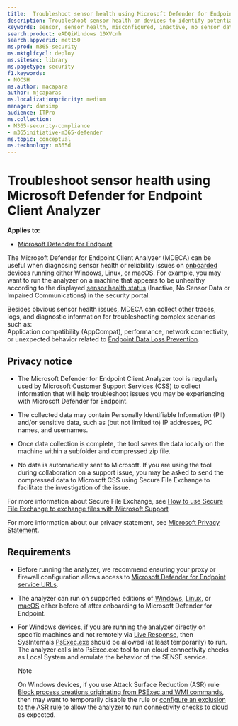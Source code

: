 ```yaml
---
title:  Troubleshoot sensor health using Microsoft Defender for Endpoint Client Analyzer
description: Troubleshoot sensor health on devices to identify potential configuration, environment, connectivity, or telemetry issue affecting sensor data or capability.
keywords: sensor, sensor health, misconfigured, inactive, no sensor data, sensor data, impaired communications, communication
search.product: eADQiWindows 10XVcnh
search.appverid: met150
ms.prod: m365-security
ms.mktglfcycl: deploy
ms.sitesec: library
ms.pagetype: security
f1.keywords:
- NOCSH
ms.author: macapara
author: mjcaparas
ms.localizationpriority: medium
manager: dansimp
audience: ITPro
ms.collection: 
- M365-security-compliance 
- m365initiative-m365-defender 
ms.topic: conceptual
ms.technology: m365d
---
```


#  Troubleshoot sensor health using Microsoft Defender for Endpoint Client Analyzer

**Applies to:**
- [Microsoft Defender for Endpoint](https://go.microsoft.com/fwlink/p/?linkid=2146631)

The Microsoft Defender for Endpoint Client Analyzer (MDECA) can be useful when
diagnosing sensor health or reliability issues on [onboarded
devices](/microsoft-365/security/defender-endpoint/onboard-configure)
running either Windows, Linux, or macOS. For example, you may want to run the
analyzer on a machine that appears to be unhealthy according to the displayed
[sensor health
status](/microsoft-365/security/defender-endpoint/fix-unhealthy-sensors)
(Inactive, No Sensor Data or Impaired Communications) in the security
portal.

Besides obvious sensor health issues, MDECA can collect other traces, logs,
and diagnostic information for troubleshooting complex scenarios such
as:  
Application compatibility (AppCompat), performance, network connectivity, or
unexpected behavior related to [Endpoint Data Loss
Prevention](/microsoft-365/compliance/endpoint-dlp-learn-about).

## Privacy notice


-   The Microsoft Defender for Endpoint Client Analyzer tool is regularly used
    by Microsoft Customer Support Services (CSS) to collect information that
    will help troubleshoot issues you may be experiencing with Microsoft
    Defender for Endpoint.

-   The collected data may contain Personally Identifiable Information (PII)
    and/or sensitive data, such as (but not limited to) IP addresses, PC names,
    and usernames.

-   Once data collection is complete, the tool saves the data locally on the
    machine within a subfolder and compressed zip file.

-   No data is automatically sent to Microsoft. If you are using the tool during
    collaboration on a support issue, you may be asked to send the compressed
    data to Microsoft CSS using Secure File Exchange to facilitate the investigation of the issue.

For more information about Secure File Exchange, see [How to use Secure File Exchange to exchange files with Microsoft Support](/troubleshoot/azure/general/secure-file-exchange-transfer-files)  

For more information about our privacy statement, see [Microsoft Privacy Statement](https://privacy.microsoft.com/privacystatement).

## Requirements

-   Before running the analyzer, we recommend ensuring your proxy or firewall
    configuration allows access to [Microsoft Defender for Endpoint service
    URLs](/microsoft-365/security/defender-endpoint/configure-proxy-internet.md#enable-access-to-microsoft-defender-for-endpoint-service-urls-in-the-proxy-server).

-   The analyzer can run on supported editions of
    [Windows](minimum-requirements.md#supported-windows-versions),
    [Linux](microsoft-defender-endpoint-linux.md#system-requirements),
    or
    [macOS](microsoft-defender-endpoint-mac.md#system-requirements)
    either before of after onboarding to Microsoft Defender for Endpoint.

-   For Windows devices, if you are running the analyzer directly on specific machines and not
    remotely via [Live
    Response](troubleshoot-collect-support-log.md),
    then SysInternals
    [PsExec.exe](/sysinternals/downloads/psexec)
    should be allowed (at least temporarily) to run.  
    The analyzer calls into PsExec.exe tool to run cloud connectivity checks as
    Local System and emulate the behavior of the SENSE service.

    > [!NOTE]
    > On Windows devices, if you use Attack Surface Reduction (ASR) rule [Block process creations
    originating from PSExec and WMI
    commands](attack-surface-reduction.md#block-process-creations-originating-from-psexec-and-wmi-commands),
    then may want to temporarily disable the rule or [configure an exclusion to
    the ASR
    rule](enable-attack-surface-reduction.md#exclude-files-and-folders-from-asr-rules)
    to allow the analyzer to run connectivity checks to cloud as expected.
